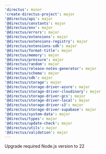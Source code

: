 ```yaml
---
'directus': minor
'create-directus-project': major
'@directus/api': major
'@directus/constants': major
'@directus/env': major
'@directus/errors': major
'@directus/extensions': major
'@directus/extensions-registry': major
'@directus/extensions-sdk': major
'@directus/format-title': major
'@directus/memory': major
'@directus/pressure': major
'@directus/random': major
'@directus/release-notes-generator': major
'@directus/schema': major
'@directus/sdk': major
'@directus/storage': major
'@directus/storage-driver-azure': major
'@directus/storage-driver-cloudinary': major
'@directus/storage-driver-gcs': major
'@directus/storage-driver-local': major
'@directus/storage-driver-s3': major
'@directus/storage-driver-supabase': major
'@directus/system-data': major
'@directus/types': major
'@directus/update-check': major
'@directus/utils': major
'@directus/validation': major
---
```


Upgrade required Node.js version to 22
